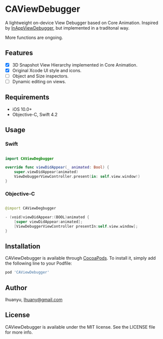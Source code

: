 # CAViewDebugger

A lightweight on-device View Debugger based on Core Animation. Inspired by [InAppViewDebugger](https://github.com/indragiek/InAppViewDebugger), but implemented in a traditonal way.

More functions are ongoing.

## Features

- [x] 3D Snapshot View Hierarchy implemented in Core Animation.
- [x] Original Xcode UI style and icons.
- [ ] Object and Size inspectors.
- [ ] Dynamic editing on views.

## Requirements

- iOS 10.0+
- Objective-C, Swift 4.2

## Usage

### Swift

```swift

import CAViewDegbugger

override func viewDidAppear(_ animated: Bool) {
    super.viewDidAppear(animated)
    ViewDebuggerViewController.present(in: self.view.window!)
}

```

### Objective-C

```swift

@import CAViewDegbugger

- (void)viewDidAppear:(BOOL)animated {
    [super viewDidAppear:animated];
    [ViewDebuggerViewController presentIn:self.view.window];
}

```


## Installation

CAViewDebugger is available through [CocoaPods](https://cocoapods.org). To install
it, simply add the following line to your Podfile:

```ruby
pod 'CAViewDebugger'
```

## Author

lhuanyu, lhuany@gmail.com

## License

CAViewDebugger is available under the MIT license. See the LICENSE file for more info.
